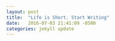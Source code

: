 ```yaml
---
layout: post
title:  "Life is Short. Start Writing"
date:   2016-07-03 21:41:09 -0500
categories: jekyll update
---
```

